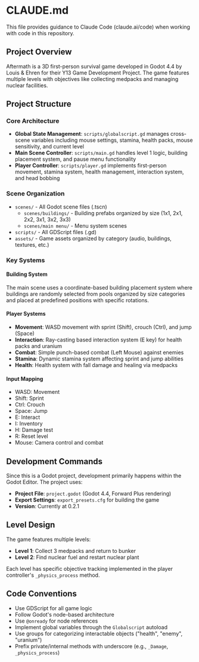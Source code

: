 # CLAUDE.md

This file provides guidance to Claude Code (claude.ai/code) when working with code in this repository.

## Project Overview

Aftermath is a 3D first-person survival game developed in Godot 4.4 by Louis & Ehren for their Y13 Game Development Project. The game features multiple levels with objectives like collecting medpacks and managing nuclear facilities.

## Project Structure

### Core Architecture
- **Global State Management**: `scripts/globalscript.gd` manages cross-scene variables including mouse settings, stamina, health packs, mouse sensitivity, and current level
- **Main Scene Controller**: `scripts/main.gd` handles level 1 logic, building placement system, and pause menu functionality
- **Player Controller**: `scripts/player.gd` implements first-person movement, stamina system, health management, interaction system, and head bobbing

### Scene Organization
- `scenes/` - All Godot scene files (.tscn)
  - `scenes/buildings/` - Building prefabs organized by size (1x1, 2x1, 2x2, 3x1, 3x2, 3x3)
  - `scenes/main menu/` - Menu system scenes
- `scripts/` - All GDScript files (.gd)
- `assets/` - Game assets organized by category (audio, buildings, textures, etc.)

### Key Systems

#### Building System
The main scene uses a coordinate-based building placement system where buildings are randomly selected from pools organized by size categories and placed at predefined positions with specific rotations.

#### Player Systems
- **Movement**: WASD movement with sprint (Shift), crouch (Ctrl), and jump (Space)
- **Interaction**: Ray-casting based interaction system (E key) for health packs and uranium
- **Combat**: Simple punch-based combat (Left Mouse) against enemies
- **Stamina**: Dynamic stamina system affecting sprint and jump abilities
- **Health**: Health system with fall damage and healing via medpacks

#### Input Mapping
- WASD: Movement
- Shift: Sprint
- Ctrl: Crouch
- Space: Jump
- E: Interact
- I: Inventory
- H: Damage test
- R: Reset level
- Mouse: Camera control and combat

## Development Commands

Since this is a Godot project, development primarily happens within the Godot Editor. The project uses:
- **Project File**: `project.godot` (Godot 4.4, Forward Plus rendering)
- **Export Settings**: `export_presets.cfg` for building the game
- **Version**: Currently at 0.2.1

## Level Design

The game features multiple levels:
- **Level 1**: Collect 3 medpacks and return to bunker
- **Level 2**: Find nuclear fuel and restart nuclear plant

Each level has specific objective tracking implemented in the player controller's `_physics_process` method.

## Code Conventions

- Use GDScript for all game logic
- Follow Godot's node-based architecture
- Use `@onready` for node references
- Implement global variables through the `Globalscript` autoload
- Use groups for categorizing interactable objects ("health", "enemy", "uranium")
- Prefix private/internal methods with underscore (e.g., `_Damage`, `_physics_process`)